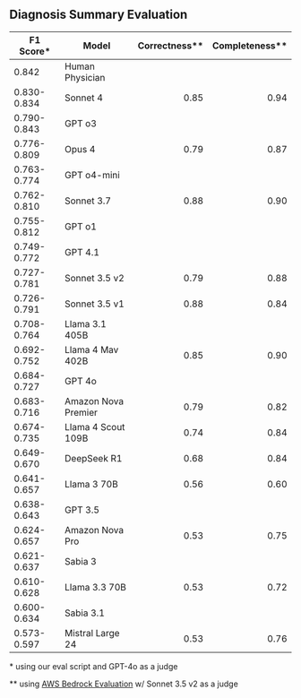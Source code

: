## Diagnosis Summary Evaluation

| F1 Score*    | Model               | Correctness**  | Completeness**  |
|--------------|---------------------|---------------:|----------------:|
| 0.842        | Human Physician     |
| 0.830-0.834  | Sonnet 4            | 0.85           | 0.94
| 0.790-0.843  | GPT o3              |
| 0.776-0.809  | Opus 4              | 0.79           | 0.87
| 0.763-0.774  | GPT o4-mini         |
| 0.762-0.810  | Sonnet 3.7          | 0.88           | 0.90
| 0.755-0.812  | GPT o1              |
| 0.749-0.772  | GPT 4.1             |
| 0.727-0.781  | Sonnet 3.5 v2       | 0.79           | 0.88
| 0.726-0.791  | Sonnet 3.5 v1       | 0.88           | 0.84
| 0.708-0.764  | Llama 3.1 405B      |
| 0.692-0.752  | Llama 4 Mav 402B    | 0.85           | 0.90
| 0.684-0.727  | GPT 4o              |
| 0.683-0.716  | Amazon Nova Premier | 0.79           | 0.82
| 0.674-0.735  | Llama 4 Scout 109B  | 0.74           | 0.84
| 0.649-0.670  | DeepSeek R1         | 0.68           | 0.84
| 0.641-0.657  | Llama 3 70B         | 0.56           | 0.60
| 0.638-0.643  | GPT 3.5             |
| 0.624-0.657  | Amazon Nova Pro     | 0.53           | 0.75
| 0.621-0.637  | Sabia 3             |
| 0.610-0.628  | Llama 3.3 70B       | 0.53           | 0.72
| 0.600-0.634  | Sabia 3.1           |
| 0.573-0.597  | Mistral Large 24    | 0.53           | 0.76

\*  using our eval script and GPT-4o as a judge

\** using [AWS Bedrock Evaluation](https://docs.aws.amazon.com/bedrock/latest/userguide/evaluation.html) w/ Sonnet 3.5 v2 as a judge